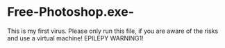 # Free-Photoshop.exe-
This is my first virus. Please only run this file, if you are aware of the risks and use a virtual machine!
EPILEPY WARNING1!
